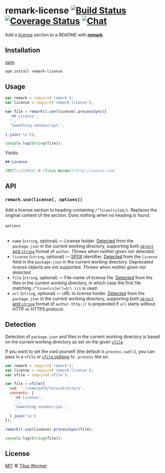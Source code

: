 # remark-license [![Build Status][build-badge]][build-status] [![Coverage Status][coverage-badge]][coverage-status] [![Chat][chat-badge]][chat]

Add a [license][sec] section to a README with [**remark**][remark].

## Installation

[npm][]:

```bash
npm install remark-license
```

## Usage

```javascript
var remark = require('remark');
var license = require('remark-license');

var file = remark().use(license).processSync([
  '## License',
  '',
  'Something nondescript.',
  ''
].join('\n'));

console.log(String(file));
```

Yields:

```md
## License

[MIT](LICENSE) © [Titus Wormer](http://wooorm.com)
```

## API

### `remark.use(license[, options])`

Add a license section to heading containing `/^licen[cs]e$/i`.
Replaces the original content of the section.
Does nothing when no heading is found.

###### `options`

*   `name` (`string`, optional)
    — License holder.  [Detected][] from the `package.json` in the
    current working directory, supporting both [`object` and
    `string`][author-format] format of `author`.
    _Throws when neither given nor detected._
*   `license` (`string`, optional)
    — [SPDX][] identifier.  [Detected][] from the `license` field in
    the `package.json` in the current working directory.  Deprecated
    license objects are not supported.
    _Throws when neither given nor detected._
*   `file` (`string`, optional)
    — File-name of license file.  [Detected][] from the files in the current
    working directory, in which case the first file matching
    `/^licen[cs]e(?=$|\.)/i` is used.
*   `url` (`string`, optional)
    — URL to license holder.  [Detected][] from the `package.json` in the
    current working directory, supporting both [`object` and
    `string`][author-format] format of `author`.
    `http://` is prepended if `url` starts without HTTP or HTTPS protocol.

## Detection

Detection of `package.json` and files in the current working directory is
based on the current working directory as set on the given [`vfile`][vfile].

If you want to set the cwd yourself (the default is `process.cwd()`), you can
pass in a `vfile` or [`vfile` options][vfile-options] to `.process` like so:

```js
var remark = require('remark');
var license = require('remark-license');
var vfile = require('vfile');

var file = vfile({
  cwd: './some/path/to/a/directory',
  contents: [
    '## License',
    '',
    'Something nondescript.',
    ''
  ].join('\n')
});

remark().use(license).processSync(file);

console.log(String(file));
```

## License

[MIT][license] © [Titus Wormer][author]

<!-- Definitions -->

[build-badge]: https://img.shields.io/travis/wooorm/remark-license.svg

[build-status]: https://travis-ci.org/wooorm/remark-license

[coverage-badge]: https://img.shields.io/codecov/c/github/wooorm/remark-license.svg

[coverage-status]: https://codecov.io/github/wooorm/remark-license

[chat-badge]: https://img.shields.io/gitter/room/wooorm/remark.svg

[chat]: https://gitter.im/wooorm/remark

[license]: LICENSE

[author]: http://wooorm.com

[npm]: https://docs.npmjs.com/cli/install

[remark]: https://github.com/wooorm/remark

[author-format]: https://docs.npmjs.com/files/package.json#people-fields-author-contributors

[spdx]: https://spdx.org/licenses/

[vfile]: https://github.com/vfile/vfile

[vfile-options]: https://github.com/vfile/vfile#vfileoptions

[sec]: #license

[detected]: #detection
